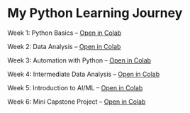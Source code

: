 # My Python Learning Journey


Week 1: Python Basics – [Open in Colab](https://colab.research.google.com/github/LeeMeadows/python-learning/blob/main/Python_Learning_Week1.ipynb)

Week 2: Data Analysis – [Open in Colab](https://colab.research.google.com/github/LeeMeadows/python-learning/blob/main/Python_Learning_Week2.ipynb)

Week 3: Automation with Python – [Open in Colab](https://colab.research.google.com/github/LeeMeadows/python-learning/blob/main/Python_Learning_Week3.ipynb)

Week 4: Intermediate Data Analysis – [Open in Colab](https://colab.research.google.com/github/LeeMeadows/python-learning/blob/main/Python_Learning_Week4.ipynb)

Week 5: Introduction to AI/ML – [Open in Colab](https://colab.research.google.com/github/LeeMeadows/python-learning/blob/main/Python_Learning_Week5.ipynb)

Week 6: Mini Capstone Project – [Open in Colab](https://colab.research.google.com/github/LeeMeadows/python-learning/blob/main/Python_Learning_Week6.ipynb)